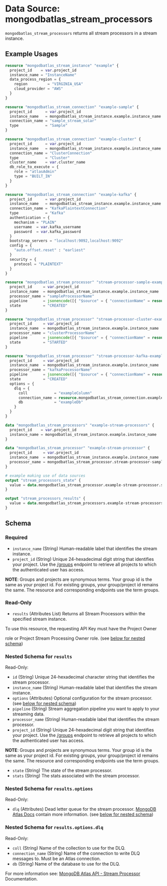 # Data Source: mongodbatlas_stream_processors

`mongodbatlas_stream_processors` returns all stream processors in a stream instance.

## Example Usages
```terraform
resource "mongodbatlas_stream_instance" "example" {
  project_id    = var.project_id
  instance_name = "InstanceName"
  data_process_region = {
    region         = "VIRGINIA_USA"
    cloud_provider = "AWS"
  }
}

resource "mongodbatlas_stream_connection" "example-sample" {
  project_id      = var.project_id
  instance_name   = mongodbatlas_stream_instance.example.instance_name
  connection_name = "sample_stream_solar"
  type            = "Sample"
}

resource "mongodbatlas_stream_connection" "example-cluster" {
  project_id      = var.project_id
  instance_name   = mongodbatlas_stream_instance.example.instance_name
  connection_name = "ClusterConnection"
  type            = "Cluster"
  cluster_name    = var.cluster_name
  db_role_to_execute = {
    role = "atlasAdmin"
    type = "BUILT_IN"
  }
}

resource "mongodbatlas_stream_connection" "example-kafka" {
  project_id      = var.project_id
  instance_name   = mongodbatlas_stream_instance.example.instance_name
  connection_name = "KafkaPlaintextConnection"
  type            = "Kafka"
  authentication = {
    mechanism = "PLAIN"
    username  = var.kafka_username
    password  = var.kafka_password
  }
  bootstrap_servers = "localhost:9092,localhost:9092"
  config = {
    "auto.offset.reset" : "earliest"
  }
  security = {
    protocol = "PLAINTEXT"
  }
}

resource "mongodbatlas_stream_processor" "stream-processor-sample-example" {
  project_id     = var.project_id
  instance_name  = mongodbatlas_stream_instance.example.instance_name
  processor_name = "sampleProcessorName"
  pipeline       = jsonencode([{ "$source" = { "connectionName" = resource.mongodbatlas_stream_connection.example-sample.connection_name } }, { "$emit" = { "connectionName" : "__testLog" } }])
  state          = "CREATED"
}

resource "mongodbatlas_stream_processor" "stream-processor-cluster-example" {
  project_id     = var.project_id
  instance_name  = mongodbatlas_stream_instance.example.instance_name
  processor_name = "clusterProcessorName"
  pipeline       = jsonencode([{ "$source" = { "connectionName" = resource.mongodbatlas_stream_connection.example-cluster.connection_name } }, { "$emit" = { "connectionName" : "__testLog" } }])
  state          = "STARTED"
}

resource "mongodbatlas_stream_processor" "stream-processor-kafka-example" {
  project_id     = var.project_id
  instance_name  = mongodbatlas_stream_instance.example.instance_name
  processor_name = "kafkaProcessorName"
  pipeline       = jsonencode([{ "$source" = { "connectionName" = resource.mongodbatlas_stream_connection.example-cluster.connection_name } }, { "$emit" = { "connectionName" : resource.mongodbatlas_stream_connection.example-kafka.connection_name, "topic" : "example_topic" } }])
  state          = "CREATED"
  options = {
    dlq = {
      coll            = "exampleColumn"
      connection_name = resource.mongodbatlas_stream_connection.example-cluster.connection_name
      db              = "exampleDb"
    }
  }
}

data "mongodbatlas_stream_processors" "example-stream-processors" {
  project_id    = var.project_id
  instance_name = mongodbatlas_stream_instance.example.instance_name
}

data "mongodbatlas_stream_processor" "example-stream-processor" {
  project_id     = var.project_id
  instance_name  = mongodbatlas_stream_instance.example.instance_name
  processor_name = mongodbatlas_stream_processor.stream-processor-sample-example.processor_name
}

# example making use of data sources
output "stream_processors_state" {
  value = data.mongodbatlas_stream_processor.example-stream-processor.state
}

output "stream_processors_results" {
  value = data.mongodbatlas_stream_processors.example-stream-processors.results
}
```

<!-- schema generated by tfplugindocs -->
## Schema

### Required

- `instance_name` (String) Human-readable label that identifies the stream instance.
- `project_id` (String) Unique 24-hexadecimal digit string that identifies your project. Use the [/groups](#tag/Projects/operation/listProjects) endpoint to retrieve all projects to which the authenticated user has access.

**NOTE**: Groups and projects are synonymous terms. Your group id is the same as your project id. For existing groups, your group/project id remains the same. The resource and corresponding endpoints use the term groups.

### Read-Only

- `results` (Attributes List) Returns all Stream Processors within the specified stream instance.

To use this resource, the requesting API Key must have the Project Owner

role or Project Stream Processing Owner role. (see [below for nested schema](#nestedatt--results))

<a id="nestedatt--results"></a>
### Nested Schema for `results`

Read-Only:

- `id` (String) Unique 24-hexadecimal character string that identifies the stream processor.
- `instance_name` (String) Human-readable label that identifies the stream instance.
- `options` (Attributes) Optional configuration for the stream processor. (see [below for nested schema](#nestedatt--results--options))
- `pipeline` (String) Stream aggregation pipeline you want to apply to your streaming data.
- `processor_name` (String) Human-readable label that identifies the stream processor.
- `project_id` (String) Unique 24-hexadecimal digit string that identifies your project. Use the [/groups](#tag/Projects/operation/listProjects) endpoint to retrieve all projects to which the authenticated user has access.

**NOTE**: Groups and projects are synonymous terms. Your group id is the same as your project id. For existing groups, your group/project id remains the same. The resource and corresponding endpoints use the term groups.
- `state` (String) The state of the stream processor.
- `stats` (String) The stats associated with the stream processor.

<a id="nestedatt--results--options"></a>
### Nested Schema for `results.options`

Read-Only:

- `dlq` (Attributes) Dead letter queue for the stream processor. [MongoDB Atlas Docs](https://www.mongodb.com/docs/atlas/reference/glossary/#std-term-dead-letter-queue) contain more information. (see [below for nested schema](#nestedatt--results--options--dlq))

<a id="nestedatt--results--options--dlq"></a>
### Nested Schema for `results.options.dlq`

Read-Only:

- `coll` (String) Name of the collection to use for the DLQ.
- `connection_name` (String) Name of the connection to write DLQ messages to. Must be an Atlas connection.
- `db` (String) Name of the database to use for the DLQ.

For more information see: [MongoDB Atlas API - Stream Processor](https://www.mongodb.com/docs/atlas/reference/api-resources-spec/v2/#tag/Streams/operation/createStreamProcessor) Documentation.
